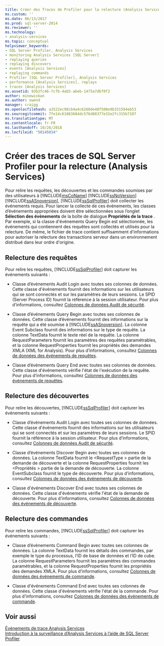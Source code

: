 ```yaml
---
title: Créer des Traces de Profiler pour la relecture (Analysis Services) | Microsoft Docs
ms.custom: ''
ms.date: 06/13/2017
ms.prod: sql-server-2014
ms.reviewer: ''
ms.technology:
- analysis-services
ms.topic: conceptual
helpviewer_keywords:
- SQL Server Profiler, Analysis Services
- monitoring Analysis Services [SQL Server]
- replaying queries
- replaying discovers
- events [Analysis Services]
- replaying commands
- Profiler [SQL Server Profiler], Analysis Services
- performance [Analysis Services], replays
- traces [Analysis Services]
ms.assetid: 93b2fc46-7cfb-4ab5-abeb-1475a7d6f0f2
author: minewiskan
ms.author: owend
manager: craigg
ms.openlocfilehash: a3522ec98cb4a4c6260de48f500e9b331594eb53
ms.sourcegitcommit: 7fe14c61083684dc576d88377e32e2fc315b7107
ms.translationtype: MT
ms.contentlocale: fr-FR
ms.lasthandoff: 10/26/2018
ms.locfileid: "50145034"
---
```

# <a name="create-profiler-traces-for-replay-analysis-services"></a>Créer des traces de SQL Server Profiler pour la relecture (Analysis Services)
  Pour relire les requêtes, les découvertes et les commandes soumises par des utilisateurs à [!INCLUDE[msCoName](../../includes/msconame-md.md)] [!INCLUDE[ssNoVersion](../../includes/ssnoversion-md.md)] [!INCLUDE[ssASnoversion](../../includes/ssasnoversion-md.md)], [!INCLUDE[ssSqlProfiler](../../includes/sssqlprofiler-md.md)] doit collecter les événements requis. Pour lancer la collecte de ces événements, les classes d’événements appropriées doivent être sélectionnées sous l’onglet **Sélection des événements** de la boîte de dialogue **Propriétés de la trace** . Par exemple, si la classe d'événements Query Begin est sélectionnée, les événements qui contiennent des requêtes sont collectés et utilisés pour la relecture. De même, le fichier de trace contient suffisamment d'informations pour autoriser la relecture des transactions serveur dans un environnement distribué dans leur ordre d'origine.  
  
## <a name="replay-for-queries"></a>Relecture des requêtes  
 Pour relire les requêtes, [!INCLUDE[ssSqlProfiler](../../includes/sssqlprofiler-md.md)] doit capturer les événements suivants :  
  
-   Classe d’événements Audit Login avec toutes ses colonnes de données. Cette classe d'événements fournit des informations sur les utilisateurs qui se sont connectés et sur les paramètres de leurs sessions. Le SPID (Server Process ID) fournit la référence à la session utilisateur. Pour plus d’informations, consultez [Colonnes de données Audit de sécurité](https://docs.microsoft.com/bi-reference/trace-events/security-audit-data-columns).  
  
-   Classe d’événements Query Begin avec toutes ses colonnes de données. Cette classe d’événements fournit des informations sur la requête qui a été soumise à [!INCLUDE[ssASnoversion](../../includes/ssasnoversion-md.md)]. La colonne Event Subclass fournit des informations sur le type de requête. La colonne TextData fournit le texte réel de la requête. La colonne RequestParameters fournit les paramètres des requêtes paramétrables, et la colonne RequestProperties fournit les propriétés des demandes XMLA (XML for Analysis). Pour plus d’informations, consultez [Colonnes de données des événements de requêtes](https://docs.microsoft.com/bi-reference/trace-events/queries-events-data-columns).  
  
-   Classe d’événements Query End avec toutes ses colonnes de données. Cette classe d'événements vérifie l'état de l'exécution de la requête. Pour plus d’informations, consultez [Colonnes de données des événements de requêtes](https://docs.microsoft.com/bi-reference/trace-events/queries-events-data-columns).  
  
## <a name="replay-for-discovers"></a>Relecture des découvertes  
 Pour relire les découvertes, [!INCLUDE[ssSqlProfiler](../../includes/sssqlprofiler-md.md)] doit capturer les événements suivants :  
  
-   Classe d’événements Audit Login avec toutes ses colonnes de données. Cette classe d'événements fournit des informations sur les utilisateurs qui se sont connectés et sur les paramètres de leurs sessions. Le SPID fournit la référence à la session utilisateur. Pour plus d’informations, consultez [Colonnes de données Audit de sécurité](https://docs.microsoft.com/bi-reference/trace-events/security-audit-data-columns).  
  
-   Classe d’événements Discover Begin avec toutes ses colonnes de données. La colonne TextData fournit le \<RequestType > partie de la demande de découverte et la colonne RequestProperties fournit les \<Propriétés > partie de la demande de découverte. La colonne EventSubclass fournit le type de découverte. Pour plus d’informations, consultez [Colonnes de données des événements de découverte](https://docs.microsoft.com/bi-reference/trace-events/discover-events-data-columns).  
  
-   Classe d'événements Discover End avec toutes ses colonnes de données. Cette classe d'événements vérifie l'état de la demande de découverte. Pour plus d’informations, consultez [Colonnes de données des événements de découverte](https://docs.microsoft.com/bi-reference/trace-events/discover-events-data-columns).  
  
## <a name="replay-for-commands"></a>Relecture des commandes  
 Pour relire les commandes, [!INCLUDE[ssSqlProfiler](../../includes/sssqlprofiler-md.md)] doit capturer les événements suivants :  
  
-   Classe d’événements Command Begin avec toutes ses colonnes de données. La colonne TextData fournit les détails des commandes, par exemple le type du processus, l’ID de base de données et l’ID de cube. La colonne RequestParameters fournit les paramètres des commandes paramétrables, et la colonne RequestProperties fournit les propriétés des demandes XMLA. Pour plus d’informations, consultez [Colonnes de données des événements de commande](https://docs.microsoft.com/bi-reference/trace-events/command-events-data-columns).  
  
-   Classe d'événements Command End avec toutes ses colonnes de données. Cette classe d'événements vérifie l'état de la commande. Pour plus d’informations, consultez [Colonnes de données des événements de commande](https://docs.microsoft.com/bi-reference/trace-events/command-events-data-columns).  
  
## <a name="see-also"></a>Voir aussi  
 [Événements de trace Analysis Services](https://docs.microsoft.com/bi-reference/trace-events/analysis-services-trace-events)   
 [Introduction à la surveillance d’Analysis Services à l’aide de SQL Server Profiler](introduction-to-monitoring-analysis-services-with-sql-server-profiler.md)  
  
  
